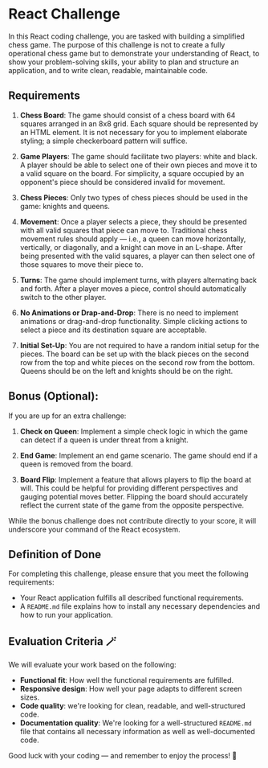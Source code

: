 # React Challenge

In this React coding challenge, you are tasked with building a simplified chess game. The purpose of this challenge is
not to create a fully operational chess game but to demonstrate your understanding of React, to show your
problem-solving skills, your ability to plan and structure an application, and to write clean, readable, maintainable
code.

## Requirements

1. **Chess Board**: The game should consist of a chess board with 64 squares arranged in an 8x8 grid. Each square should
   be represented by an HTML element. It is not necessary for you to implement elaborate styling; a simple checkerboard
   pattern will suffice.

2. **Game Players**: The game should facilitate two players: white and black. A player should be able to select one of
   their own pieces and move it to a valid square on the board. For simplicity, a square occupied by an opponent's piece
   should be considered invalid for movement.

3. **Chess Pieces**: Only two types of chess pieces should be used in the game: knights and queens.

4. **Movement**: Once a player selects a piece, they should be presented with all valid squares that piece can move to.
   Traditional chess movement rules should apply — i.e., a queen can move horizontally, vertically, or diagonally, and a
   knight can move in an L-shape. After being presented with the valid squares, a player can then select one of those
   squares to move their piece to.

5. **Turns**: The game should implement turns, with players alternating back and forth. After a player moves a piece,
   control should automatically switch to the other player.

6. **No Animations or Drap-and-Drop**: There is no need to implement animations or drag-and-drop functionality. Simple
   clicking actions to select a piece and its destination square are acceptable.

7. **Initial Set-Up**: You are not required to have a random initial setup for the pieces. The board can be set up with
   the black pieces on the second row from the top and white pieces on the second row from the bottom. Queens should be
   on the left and knights should be on the right.

## Bonus (Optional):

If you are up for an extra challenge:

1. **Check on Queen**: Implement a simple check logic in which the game can detect if a queen is under threat from a
   knight.

2. **End Game**: Implement an end game scenario. The game should end if a queen is removed from the board.

3. **Board Flip**: Implement a feature that allows players to flip the board at will. This could be helpful for
   providing different perspectives and gauging potential moves better. Flipping the board should accurately reflect the
   current state of the game from the opposite perspective.

While the bonus challenge does not contribute directly to your score, it will underscore your command of the React
ecosystem.

## Definition of Done

For completing this challenge, please ensure that you meet the following requirements:

- Your React application fulfills all described functional requirements.
- A `README.md` file explains how to install any necessary dependencies and how to run your application.

## Evaluation Criteria 🪄

We will evaluate your work based on the following:

- **Functional fit**: How well the functional requirements are fulfilled.
- **Responsive design**: How well your page adapts to different screen sizes.
- **Code quality**: we're looking for clean, readable, and well-structured code.
- **Documentation quality**: We're looking for a well-structured `README.md` file that contains all necessary
  information as well as well-documented code.

Good luck with your coding — and remember to enjoy the process! 🚀
